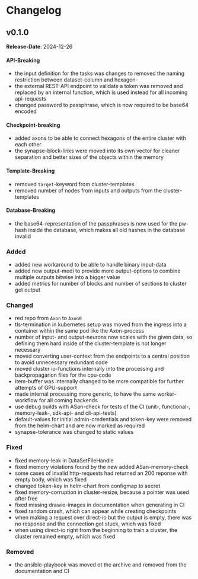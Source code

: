 # Changelog

## v0.1.0

**Release-Date**: 2024-12-26


#### API-Breaking

- the input definition for the tasks was changes to removed the naming restriction between dataset-column and hexagon-
- the external REST-API endpoint to validate a token was removed and replaced by an internal function, which is used instead for all incoming api-requests
- changed password to passphrase, which is now required to be base64 encoded

#### Checkpoint-breaking

- added axons to be able to connect hexagons of the entire cluster with each other
- the synapse-block-links were moved into its own vector for cleaner separation and better sizes of the objects within the memory

#### Template-Breaking

- removed `target`-keyword from cluster-templates
- removed number of nodes from inputs and outputs from the cluster-templates

#### Database-Breaking

- the base64-representation of the passphrases is now used for the pw-hash inside the database, which makes all old hashes in the database invalid

### Added

- added new workaround to be able to handle binary input-data
- added new output-modi to provide more output-options to combine multiple outputs bitwise into a bigger value
- added metrics for number of blocks and number of sections to cluster get output

### Changed

- red repo from `Axon` to `Axon0`
- tls-termination in kubernetes setup was moved from the ingress into a container within the same pod like the Axon-process
- number of input- and output-neurons now scales with the given data, so defining them hard inside of the cluster-template is not longer necessary
- moved converting user-context from the endpoints to a central position to avoid unnecessary redundant code
- moved cluster io-functions internally into the processing and backpropagarion files for the cpu-code
- item-buffer was internally changed to be more compatible for further attempts of GPU-support
- made internal processing more generic, to have the same worker-workflow for all coming backends
- use debug builds with ASan-check for tests of the CI (unit-, functional-, memory-leak-, sdk-api- and cli-api-tests)
- default-values for initial admin-credentials and token-key were removed from the helm-chart and are now marked as required
- synapse-tolerance was changed to static values

### Fixed

- fixed memory-leak in DataSetFileHandle
- fixed memory violations found by the new added ASan-memory-check
- some cases of invalid http-requests had returned an 200 reponse with empty body, which was fixed
- changed token-key in helm-chart from configmap to secret
- fixed memory-corruption in cluster-resize, because a pointer was used after free
- fixed missing drawio-images in documentation when generating in CI
- fixed random crash, which can appear while creating checkpoints
- when making a request over direct-io but the output is empty, there was no response and the connection got stuck, which was fixed
- when using direct-io right from the beginning to train a cluster, the cluster remained empty, which was fixed

### Removed

- the ansible-playbook was moved ot the archive and removed from the documentation and CI

